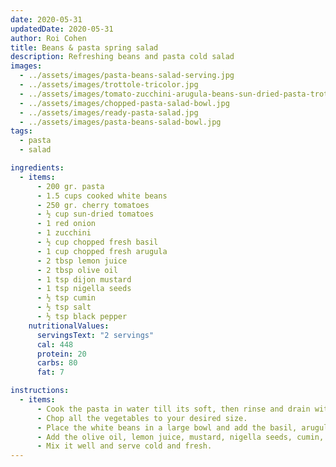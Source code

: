 ```yaml
---
date: 2020-05-31
updatedDate: 2020-05-31
author: Roi Cohen
title: Beans & pasta spring salad
description: Refreshing beans and pasta cold salad
images:
  - ../assets/images/pasta-beans-salad-serving.jpg
  - ../assets/images/trottole-tricolor.jpg
  - ../assets/images/tomato-zucchini-arugula-beans-sun-dried-pasta-trottole.jpg
  - ../assets/images/chopped-pasta-salad-bowl.jpg
  - ../assets/images/ready-pasta-salad.jpg
  - ../assets/images/pasta-beans-salad-bowl.jpg
tags:
  - pasta
  - salad

ingredients:
  - items:
      - 200 gr. pasta
      - 1.5 cups cooked white beans
      - 250 gr. cherry tomatoes
      - ½ cup sun-dried tomatoes
      - 1 red onion
      - 1 zucchini
      - ½ cup chopped fresh basil
      - 1 cup chopped fresh arugula
      - 2 tbsp lemon juice
      - 2 tbsp olive oil
      - 1 tsp dijon mustard
      - 1 tsp nigella seeds
      - ½ tsp cumin
      - ½ tsp salt
      - ½ tsp black pepper
    nutritionalValues:
      servingsText: "2 servings"
      cal: 448
      protein: 20
      carbs: 80
      fat: 7

instructions:
  - items:
      - Cook the pasta in water till its soft, then rinse and drain with cold water and let it cool down.
      - Chop all the vegetables to your desired size.
      - Place the white beans in a large bowl and add the basil, arugula,  the pasta and the chopped vegetables.
      - Add the olive oil, lemon juice, mustard, nigella seeds, cumin, salt and pepper.
      - Mix it well and serve cold and fresh.
---
```

